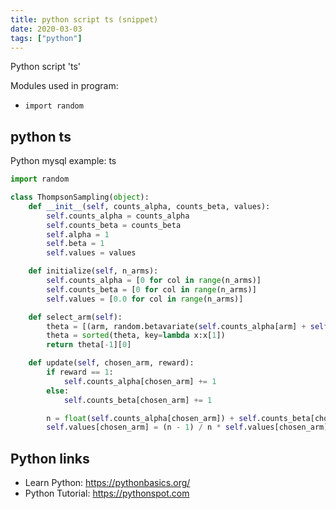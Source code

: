```yaml
---
title: python script ts (snippet)
date: 2020-03-03
tags: ["python"]
---
```

Python script 'ts'


Modules used in program: 
* `import random`

## python ts

Python mysql example: ts

```python
import random

class ThompsonSampling(object):
    def __init__(self, counts_alpha, counts_beta, values):
        self.counts_alpha = counts_alpha
        self.counts_beta = counts_beta
        self.alpha = 1
        self.beta = 1
        self.values = values

    def initialize(self, n_arms):
        self.counts_alpha = [0 for col in range(n_arms)]
        self.counts_beta = [0 for col in range(n_arms)]
        self.values = [0.0 for col in range(n_arms)]

    def select_arm(self):
        theta = [(arm, random.betavariate(self.counts_alpha[arm] + self.alpha, self.counts_beta[arm] + self.beta)) for arm in xrange(len(self.counts_alpha))]
        theta = sorted(theta, key=lambda x:x[1])
        return theta[-1][0]

    def update(self, chosen_arm, reward):
        if reward == 1:
            self.counts_alpha[chosen_arm] += 1
        else:
            self.counts_beta[chosen_arm] += 1

        n = float(self.counts_alpha[chosen_arm]) + self.counts_beta[chosen_arm]
        self.values[chosen_arm] = (n - 1) / n * self.values[chosen_arm] + 1 / n * reward

```

## Python links

- Learn Python: https://pythonbasics.org/
- Python Tutorial: https://pythonspot.com
